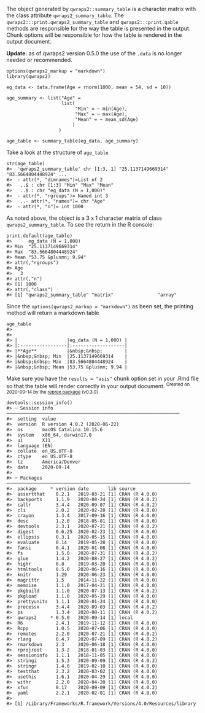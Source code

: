 <!-- language-all: lang-r -->

The object generated by `qwraps2::summary_table` is a character matrix with
the class attribute `qwraps2_summary_table`. The
`qwraps2:::print.qwraps2_summary_table` and `qwraps2:::print.qable` methods
are responsible for the way the table is presented in the output. Chunk
options will be responsible for how the table is rendered in the output
document.

**Update:** as of qwraps2 version 0.5.0 the use of the `.data` is no longer
needed or recommended.

    options(qwraps2_markup = "markdown")
    library(qwraps2)

    eg_data <- data.frame(Age = rnorm(1000, mean = 54, sd = 10))

    age_summary <- list("Age" =
                        list(
                             "Min" = ~ min(Age),
                             "Max" = ~ max(Age),
                             "Mean" = ~ mean_sd(Age)
                            )
                       )

    age_table <- summary_table(eg_data, age_summary)

Take a look at the structure of `age_table`

    str(age_table)
    #>  'qwraps2_summary_table' chr [1:3, 1] "25.1137149669314" "83.5664804448924" ...
    #>  - attr(*, "dimnames")=List of 2
    #>   ..$ : chr [1:3] "Min" "Max" "Mean"
    #>   ..$ : chr "eg_data (N = 1,000)"
    #>  - attr(*, "rgroups")= Named int 3
    #>   ..- attr(*, "names")= chr "Age"
    #>  - attr(*, "n")= int 1000

As noted above, the object is a 3 x 1 character matrix of class
`qwraps2_summary_table`. To see the return in the R console:

    print.default(age_table)
    #>      eg_data (N = 1,000)  
    #> Min  "25.1137149669314"   
    #> Max  "83.5664804448924"   
    #> Mean "53.75 &plusmn; 9.94"
    #> attr(,"rgroups")
    #> Age 
    #>   3 
    #> attr(,"n")
    #> [1] 1000
    #> attr(,"class")
    #> [1] "qwraps2_summary_table" "matrix"                "array"

Since the `options(qwraps2_markup = "markdown")` as been set, the printing
method will return a markdown table

    age_table
    #> 
    #> 
    #> |                  |eg_data (N = 1,000) |
    #> |:-----------------|:-------------------|
    #> |**Age**           |&nbsp;&nbsp;        |
    #> |&nbsp;&nbsp; Min  |25.1137149669314    |
    #> |&nbsp;&nbsp; Max  |83.5664804448924    |
    #> |&nbsp;&nbsp; Mean |53.75 &plusmn; 9.94 |

Make sure you have the `results = "asis"` chunk option set in your .Rmd file
so that the table will render correctly in your output document.
<sup>Created on 2020-09-14 by the [reprex package](https://reprex.tidyverse.org) (v0.3.0)</sup>

    devtools::session_info()
    #> ─ Session info ───────────────────────────────────────────────────────────────
    #>  setting  value                       
    #>  version  R version 4.0.2 (2020-06-22)
    #>  os       macOS Catalina 10.15.6      
    #>  system   x86_64, darwin17.0          
    #>  ui       X11                         
    #>  language (EN)                        
    #>  collate  en_US.UTF-8                 
    #>  ctype    en_US.UTF-8                 
    #>  tz       America/Denver              
    #>  date     2020-09-14                  
    #> 
    #> ─ Packages ───────────────────────────────────────────────────────────────────
    #>  package     * version date       lib source        
    #>  assertthat    0.2.1   2019-03-21 [1] CRAN (R 4.0.0)
    #>  backports     1.1.9   2020-08-24 [1] CRAN (R 4.0.2)
    #>  callr         3.4.4   2020-09-07 [1] CRAN (R 4.0.2)
    #>  cli           2.0.2   2020-02-28 [1] CRAN (R 4.0.0)
    #>  crayon        1.3.4   2017-09-16 [1] CRAN (R 4.0.0)
    #>  desc          1.2.0   2018-05-01 [1] CRAN (R 4.0.0)
    #>  devtools      2.3.1   2020-07-21 [1] CRAN (R 4.0.2)
    #>  digest        0.6.25  2020-02-23 [1] CRAN (R 4.0.0)
    #>  ellipsis      0.3.1   2020-05-15 [1] CRAN (R 4.0.0)
    #>  evaluate      0.14    2019-05-28 [1] CRAN (R 4.0.0)
    #>  fansi         0.4.1   2020-01-08 [1] CRAN (R 4.0.0)
    #>  fs            1.5.0   2020-07-31 [1] CRAN (R 4.0.2)
    #>  glue          1.4.2   2020-08-27 [1] CRAN (R 4.0.2)
    #>  highr         0.8     2019-03-20 [1] CRAN (R 4.0.0)
    #>  htmltools     0.5.0   2020-06-16 [1] CRAN (R 4.0.0)
    #>  knitr         1.29    2020-06-23 [1] CRAN (R 4.0.0)
    #>  magrittr      1.5     2014-11-22 [1] CRAN (R 4.0.0)
    #>  memoise       1.1.0   2017-04-21 [1] CRAN (R 4.0.0)
    #>  pkgbuild      1.1.0   2020-07-13 [1] CRAN (R 4.0.2)
    #>  pkgload       1.1.0   2020-05-29 [1] CRAN (R 4.0.0)
    #>  prettyunits   1.1.1   2020-01-24 [1] CRAN (R 4.0.0)
    #>  processx      3.4.4   2020-09-03 [1] CRAN (R 4.0.2)
    #>  ps            1.3.4   2020-08-11 [1] CRAN (R 4.0.2)
    #>  qwraps2     * 0.5.0   2020-09-14 [1] local         
    #>  R6            2.4.1   2019-11-12 [1] CRAN (R 4.0.0)
    #>  Rcpp          1.0.5   2020-07-06 [1] CRAN (R 4.0.0)
    #>  remotes       2.2.0   2020-07-21 [1] CRAN (R 4.0.2)
    #>  rlang         0.4.7   2020-07-09 [1] CRAN (R 4.0.2)
    #>  rmarkdown     2.3     2020-06-18 [1] CRAN (R 4.0.0)
    #>  rprojroot     1.3-2   2018-01-03 [1] CRAN (R 4.0.0)
    #>  sessioninfo   1.1.1   2018-11-05 [1] CRAN (R 4.0.0)
    #>  stringi       1.5.3   2020-09-09 [1] CRAN (R 4.0.2)
    #>  stringr       1.4.0   2019-02-10 [1] CRAN (R 4.0.0)
    #>  testthat      2.3.2   2020-03-02 [1] CRAN (R 4.0.0)
    #>  usethis       1.6.1   2020-04-29 [1] CRAN (R 4.0.0)
    #>  withr         2.2.0   2020-04-20 [1] CRAN (R 4.0.0)
    #>  xfun          0.17    2020-09-09 [1] CRAN (R 4.0.2)
    #>  yaml          2.2.1   2020-02-01 [1] CRAN (R 4.0.0)
    #> 
    #> [1] /Library/Frameworks/R.framework/Versions/4.0/Resources/library
